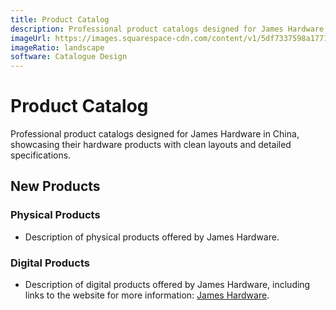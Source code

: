 ```yaml
---
title: Product Catalog
description: Professional product catalogs designed for James Hardware in China, showcasing their hardware products with clean layouts and detailed specifications, including new physical and digital product categories.
imageUrl: https://images.squarespace-cdn.com/content/v1/5df7337598a1771a4a73ef26/0001b33f-be9b-40c0-94ba-2249bb16504e/GH069_Catelogue.png?format=750w
imageRatio: landscape
software: Catalogue Design
---
```


# Product Catalog

Professional product catalogs designed for James Hardware in China, showcasing their hardware products with clean layouts and detailed specifications.

## New Products

### Physical Products
- Description of physical products offered by James Hardware.

### Digital Products
- Description of digital products offered by James Hardware, including links to the website for more information: [James Hardware](https://jameshardwarecn.com).